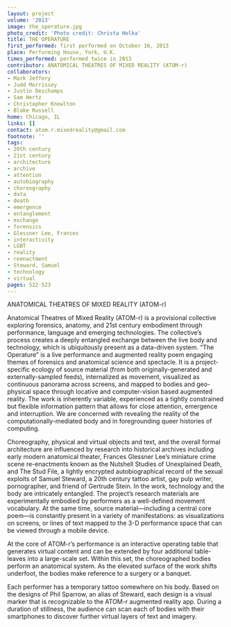 ```yaml
---
layout: project
volume: '2013'
image: the_operature.jpg
photo_credit: 'Photo credit: Christa Holka'
title: THE OPERATURE
first_performed: first performed on October 16, 2013
place: Performing House, York, U.K.
times_performed: performed twice in 2013
contributor: ANATOMICAL THEATRES OF MIXED REALITY (ATOM-r)
collaborators:
- Mark Jeffery
- Judd Morrissey
- Justin Deschamps
- Sam Hertz
- Christopher Knowlton
- Blake Russell
home: Chicago, IL
links: []
contact: atom.r.mixedreality@gmail.com
footnote: ''
tags:
- 20th century
- 21st century
- architecture
- archive
- attention
- autobiography
- choreography
- data
- death
- emergence
- entanglement
- exchange
- forensics
- Glessner Lee, Frances
- interactivity
- LGBT
- reality
- reenactment
- Steward, Samuel
- technology
- virtual
pages: 522-523
---
```


ANATOMICAL THEATRES OF MIXED REALITY (ATOM-r)

Anatomical Theatres of Mixed Reality (ATOM-r) is a provisional collective exploring forensics, anatomy, and 21st century embodiment through performance, language and emerging technologies. The collective’s process creates a deeply entangled exchange between the live body and technology, which is ubiquitously present as a data-driven system. “The Operature” is a live performance and augmented reality poem engaging themes of forensics and anatomical science and spectacle. It is a project-specific ecology of source material (from both originally-generated and externally-sampled feeds), internalized as movement, visualized as continuous panorama across screens, and mapped to bodies and geo-physical space through locative and computer-vision based augmented reality. The work is inherently variable, experienced as a tightly constrained but flexible information pattern that allows for close attention, emergence and interruption. We are concerned with revealing the reality of the computationally-mediated body and in foregrounding queer histories of computing.

Choreography, physical and virtual objects and text, and the overall formal architecture are influenced by research into historical archives including early modern anatomical theater, Frances Glessner Lee’s miniature crime scene re-enactments known as the Nutshell Studies of Unexplained Death, and The Stud File, a lightly encrypted autobiographical record of the sexual exploits of Samuel Steward, a 20th century tattoo artist, gay pulp writer, pornographer, and friend of Gertrude Stein. In the work, technology and the body are intricately entangled. The project’s research materials are experimentally embodied by performers as a well-defined movement vocabulary. At the same time, source material—including a central core poem—is constantly present in a variety of manifestations: as visualizations on screens, or lines of text mapped to the 3-D performance space that can be viewed through a mobile device.

At the core of ATOM-r’s performance is an interactive operating table that generates virtual content and can be extended by four additional table-leaves into a large-scale set. Within this set, the choreographed bodies perform an anatomical system. As the elevated surface of the work shifts underfoot, the bodies make reference to a surgery or a banquet.

Each performer has a temporary tattoo somewhere on his body. Based on the designs of Phil Sparrow, an alias of Steward, each design is a visual marker that is recognizable to the ATOM-r augmented reality app. During a duration of stillness, the audience can scan each of bodies with their smartphones to discover further virtual layers of text and imagery.
